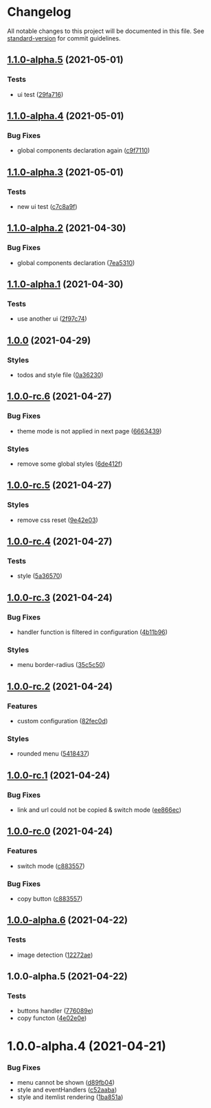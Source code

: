 # Changelog

All notable changes to this project will be documented in this file. See [standard-version](https://github.com/conventional-changelog/standard-version) for commit guidelines.

## [1.1.0-alpha.5](https://github.com/Zolyn/vuepress-plugin-rightmenu/compare/v1.1.0-alpha.4...v1.1.0-alpha.5) (2021-05-01)


### Tests

* ui test ([29fa716](https://github.com/Zolyn/vuepress-plugin-rightmenu/commit/29fa71615a077c0593593a65b9c5a1c96b965456))

## [1.1.0-alpha.4](https://github.com/Zolyn/vuepress-plugin-rightmenu/compare/v1.1.0-alpha.3...v1.1.0-alpha.4) (2021-05-01)


### Bug Fixes

* global components declaration again ([c9f7110](https://github.com/Zolyn/vuepress-plugin-rightmenu/commit/c9f711058be65a5fa40122d9fcd4797f273b3389))

## [1.1.0-alpha.3](https://github.com/Zolyn/vuepress-plugin-rightmenu/compare/v1.1.0-alpha.2...v1.1.0-alpha.3) (2021-05-01)


### Tests

* new ui test ([c7c8a9f](https://github.com/Zolyn/vuepress-plugin-rightmenu/commit/c7c8a9f3a58fb3971055a5e32ebfabdb1cf43b33))

## [1.1.0-alpha.2](https://github.com/Zolyn/vuepress-plugin-rightmenu/compare/v1.1.0-alpha.1...v1.1.0-alpha.2) (2021-04-30)


### Bug Fixes

* global components declaration ([7ea5310](https://github.com/Zolyn/vuepress-plugin-rightmenu/commit/7ea53105314de6c3b7869ecd85538b50a7a85bc6))

## [1.1.0-alpha.1](https://github.com/Zolyn/vuepress-plugin-rightmenu/compare/v1.0.0...v1.1.0-alpha.1) (2021-04-30)


### Tests

* use another ui ([2f97c74](https://github.com/Zolyn/vuepress-plugin-rightmenu/commit/2f97c741e04ea04c37635e122a3c80d13f94046b))

## [1.0.0](https://github.com/Zolyn/vuepress-plugin-rightmenu/compare/v1.0.0-rc.6...v1.0.0) (2021-04-29)


### Styles

* todos and style file ([0a36230](https://github.com/Zolyn/vuepress-plugin-rightmenu/commit/0a3623059e38f654eae949a85a1103cfb31d5107))

## [1.0.0-rc.6](https://github.com/Zolyn/vuepress-plugin-rightmenu/compare/v1.0.0-rc.5...v1.0.0-rc.6) (2021-04-27)


### Bug Fixes

* theme mode is not applied in next page ([6663439](https://github.com/Zolyn/vuepress-plugin-rightmenu/commit/66634397751a24be90e017da21f9b4c1411e680f))


### Styles

* remove some global styles ([6de412f](https://github.com/Zolyn/vuepress-plugin-rightmenu/commit/6de412f3594a269f48172939c9ee77cb5fd011dc))

## [1.0.0-rc.5](https://github.com/Zolyn/vuepress-plugin-rightmenu/compare/v1.0.0-rc.4...v1.0.0-rc.5) (2021-04-27)


### Styles

* remove css reset ([9e42e03](https://github.com/Zolyn/vuepress-plugin-rightmenu/commit/9e42e03682e5a3459cc11498b82dde3416fd3b32))

## [1.0.0-rc.4](https://github.com/Zolyn/vuepress-plugin-rightmenu/compare/v1.0.0-rc.3...v1.0.0-rc.4) (2021-04-27)


### Tests

* style ([5a36570](https://github.com/Zolyn/vuepress-plugin-rightmenu/commit/5a36570e59b7b541ee11e52d56ab5b91c934f904))

## [1.0.0-rc.3](https://github.com/Zolyn/vuepress-plugin-rightmenu/compare/v1.0.0-rc.2...v1.0.0-rc.3) (2021-04-24)


### Bug Fixes

* handler function is filtered in configuration ([4b11b96](https://github.com/Zolyn/vuepress-plugin-rightmenu/commit/4b11b9654273b260d211c246eb05ffb82fe6f714))


### Styles

* menu border-radius ([35c5c50](https://github.com/Zolyn/vuepress-plugin-rightmenu/commit/35c5c50b03274ade5246f62b2ffe5311ecdbba3e))

## [1.0.0-rc.2](https://github.com/Zolyn/vuepress-plugin-rightmenu/compare/v1.0.0-rc.1...v1.0.0-rc.2) (2021-04-24)


### Features

* custom configuration ([82fec0d](https://github.com/Zolyn/vuepress-plugin-rightmenu/commit/82fec0db5871f5c6ce802aaa508a2e219a5f4a1c))


### Styles

* rounded menu ([5418437](https://github.com/Zolyn/vuepress-plugin-rightmenu/commit/541843702848579817e939b0831904e57314f2bd))

## [1.0.0-rc.1](https://github.com/Zolyn/vuepress-plugin-rightmenu/compare/v1.0.0-rc.0...v1.0.0-rc.1) (2021-04-24)

### Bug Fixes

-   link and url could not be copied & switch mode ([ee866ec](https://github.com/Zolyn/vuepress-plugin-rightmenu/commit/ee866ec90769f2bcc8ce40656ffaa5be4f32c685))

## [1.0.0-rc.0](https://github.com/Zolyn/vuepress-plugin-rightmenu/compare/v1.0.0-alpha.6...v1.0.0-rc.0) (2021-04-24)

### Features

-   switch mode ([c883557](https://github.com/Zolyn/vuepress-plugin-rightmenu/commit/c88355737de681a5bcf26f3b8754b58dc8ad55e3))

### Bug Fixes

-   copy button ([c883557](https://github.com/Zolyn/vuepress-plugin-rightmenu/commit/c88355737de681a5bcf26f3b8754b58dc8ad55e3))

## [1.0.0-alpha.6](https://github.com/Zolyn/vuepress-plugin-rightmenu/compare/v1.0.0-alpha.5...v1.0.0-alpha.6) (2021-04-22)

### Tests

-   image detection ([12272ae](https://github.com/Zolyn/vuepress-plugin-rightmenu/commit/12272aeb42f333b44efd505d6519c23c3a773397))

## 1.0.0-alpha.5 (2021-04-22)

### Tests

-   buttons handler ([776089e](https://github.com/Zolyn/vuepress-plugin-rightmenu/commit/776089e4e4d196896bd13b4606680f5f0468c315))
-   copy functon ([4e02e0e](https://github.com/Zolyn/vuepress-plugin-rightmenu/commit/4e02e0e36ffdb36bf6ae8551ceae92cbaaf58b9a))

# 1.0.0-alpha.4 (2021-04-21)

### Bug Fixes

-   menu cannot be shown ([d89fb04](https://github.com/Zolyn/vuepress-plugin-rightmenu/commit/d89fb0427f7da1571fa7b5031be40902e5836a3f))
-   style and eventHandlers ([c52aaba](https://github.com/Zolyn/vuepress-plugin-rightmenu/commit/c52aabaa5f7c2c42c599b3e7218022af68eb95f9))
-   style and itemlist rendering ([1ba851a](https://github.com/Zolyn/vuepress-plugin-rightmenu/commit/1ba851ad2e18da957c97113702a32f10f15b125c))
